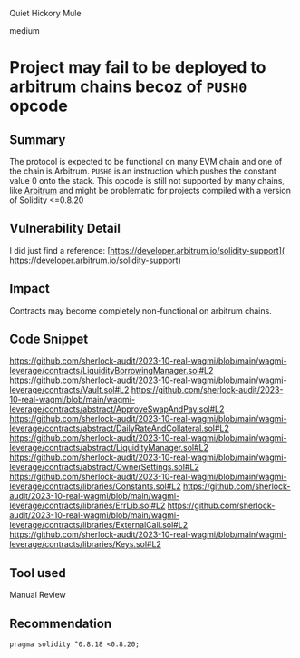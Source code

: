 Quiet Hickory Mule

medium

# Project may fail to be deployed to arbitrum chains becoz of `PUSH0` opcode
## Summary
The protocol is expected to be functional on many  EVM chain and one of the chain is Arbitrum. 
`PUSH0` is an instruction which pushes the constant value 0 onto the stack. This opcode is still not supported by many chains, like [Arbitrum](https://developer.arbitrum.io/solidity-support#Differences%20from%20Solidity%20on%20Ethereum) and might be problematic for projects compiled with a version of Solidity <=0.8.20

## Vulnerability Detail
I did just find a reference: [https://developer.arbitrum.io/solidity-support]( https://developer.arbitrum.io/solidity-support)

## Impact
Contracts may become completely non-functional on arbitrum chains.

## Code Snippet
https://github.com/sherlock-audit/2023-10-real-wagmi/blob/main/wagmi-leverage/contracts/LiquidityBorrowingManager.sol#L2
https://github.com/sherlock-audit/2023-10-real-wagmi/blob/main/wagmi-leverage/contracts/Vault.sol#L2
https://github.com/sherlock-audit/2023-10-real-wagmi/blob/main/wagmi-leverage/contracts/abstract/ApproveSwapAndPay.sol#L2
https://github.com/sherlock-audit/2023-10-real-wagmi/blob/main/wagmi-leverage/contracts/abstract/DailyRateAndCollateral.sol#L2
https://github.com/sherlock-audit/2023-10-real-wagmi/blob/main/wagmi-leverage/contracts/abstract/LiquidityManager.sol#L2
https://github.com/sherlock-audit/2023-10-real-wagmi/blob/main/wagmi-leverage/contracts/abstract/OwnerSettings.sol#L2
https://github.com/sherlock-audit/2023-10-real-wagmi/blob/main/wagmi-leverage/contracts/libraries/Constants.sol#L2
https://github.com/sherlock-audit/2023-10-real-wagmi/blob/main/wagmi-leverage/contracts/libraries/ErrLib.sol#L2
https://github.com/sherlock-audit/2023-10-real-wagmi/blob/main/wagmi-leverage/contracts/libraries/ExternalCall.sol#L2
https://github.com/sherlock-audit/2023-10-real-wagmi/blob/main/wagmi-leverage/contracts/libraries/Keys.sol#L2

## Tool used
Manual Review

## Recommendation
```
pragma solidity ^0.8.18 <0.8.20;
```
